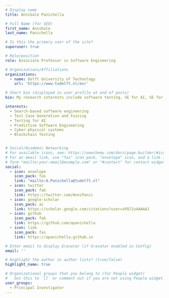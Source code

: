 ```yaml
---
# Display name
title: Annibale Panichella

# Full Name (for SEO)
first_name: Annibale
last_name: Panichella

# Is this the primary user of the site?
superuser: true

# Role/position
role: Associate Professor in Software Engineering 

# Organizations/Affiliations
organizations:
  - name: Delft University of Technology 
    url: 'https://www.tudelft.nl/en/'

# Short bio (displayed in user profile at end of posts)
bio: My research interests include software testing, SE for AI, SE for blockchain, and cyber-physical systems

interests:
  - Search-based software engineering
  - Test Case Generation and Fuzzing
  - Testing for AI
  - Predictive Software Engineering
  - Cyber-physical systems
  - Blockchain Testing


# Social/Academic Networking
# For available icons, see: https://wowchemy.com/docs/page-builder/#icons
# For an email link, use "fas" icon pack, "envelope" icon, and a link in the
# form "mailto:your-email@example.com" or "#contact" for contact widget.
social:
  - icon: envelope
    icon_pack: fas
    link: "mailto:A.Panichella@tudelft.nl"
  - icon: twitter
    icon_pack: fab
    link: https://twitter.com/AnniPanic
  - icon: google-scholar
    icon_pack: ai
    link: https://scholar.google.com/citations?user=xPQ72u4AAAAJ
  - icon: github
    icon_pack: fab
    link: https://github.com/apanichella
  - icon: link
    icon_pack: fas
    link: https://apanichella.github.io

# Enter email to display Gravatar (if Gravatar enabled in Config)
email: ''

# Highlight the author in author lists? (true/false)
highlight_name: true

# Organizational groups that you belong to (for People widget)
#   Set this to `[]` or comment out if you are not using People widget.
user_groups:
  - Principal Investigator
---
```

